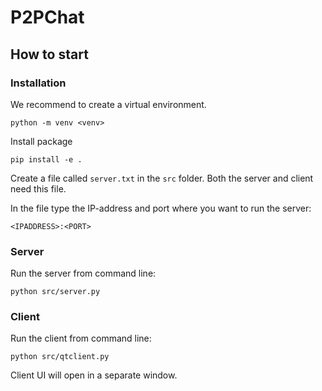 # P2PChat

## How to start

### Installation
We recommend to create a virtual environment.

    python -m venv <venv>

Install package

    pip install -e .

Create a file called `server.txt` in the `src` folder. Both the server and client need this file.

In the file type the IP-address and port where you want to run the server:

    <IPADDRESS>:<PORT>

### Server
Run the server from command line:

    python src/server.py

### Client
Run the client from command line:

    python src/qtclient.py

Client UI will open in a separate window.
